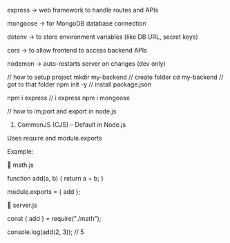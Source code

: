 express → web framework to handle routes and APIs

mongoose → for MongoDB database connection

dotenv → to store environment variables (like DB URL, secret keys)

cors → to allow frontend to access backend APIs

nodemon → auto-restarts server on changes (dev only)

// how to setup project 
mkdir my-backend  // create folder
cd my-backend   // got to that folder
npm init -y    // install package.json

npm i express // i express
npm i mongoose

// how to im;port and export in node.js
1. CommonJS (CJS) – Default in Node.js

Uses require and module.exports

Example:

📂 math.js

function add(a, b) {
  return a + b;
}

module.exports = { add };


📂 server.js

const { add } = require("./math");

console.log(add(2, 3)); // 5

